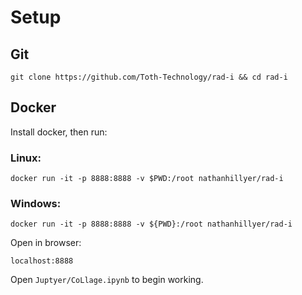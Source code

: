 # Setup
## Git

```
git clone https://github.com/Toth-Technology/rad-i && cd rad-i
```

## Docker

Install docker, then run:
### Linux:
```
docker run -it -p 8888:8888 -v $PWD:/root nathanhillyer/rad-i
```
### Windows:
```
docker run -it -p 8888:8888 -v ${PWD}:/root nathanhillyer/rad-i
```

Open in browser:
```
localhost:8888
```

Open `Juptyer/CoLlage.ipynb` to begin working.

